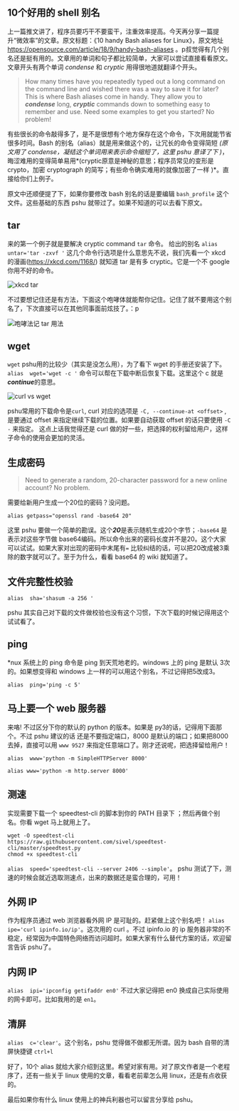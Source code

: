 10个好用的 shell 别名
----

上一篇推文讲了，程序员要巧干不要蛮干，注重效率提高。今天再分享一篇提升“微效率”的文章。原文标题：《10 handy Bash aliases for Linux》，原文地址 https://opensource.com/article/18/9/handy-bash-aliases 。p叔觉得有几个别名还是挺有用的。文章用的单词和句子都比较简单，大家可以尝试直接看看原文。文章开头有两个单词 *condense* 和 *cryptic* 用得很地道就翻译个开头。

>How many times have you repeatedly typed out a long command on the command line and wished there was a way to save it for later? This is where Bash aliases come in handy. They allow you to ***condense*** long, ***cryptic*** commands down to something easy to remember and use. Need some examples to get you started? No problem!

有些很长的命令敲得多了，是不是很想有个地方保存在这个命令，下次用就能节省很多时间。Bash 的别名（alias）就是用来做这个的，让冗长的命令变得简短  *(原文用了 condense，凝结这个单词用来表示命令缩短了，这里 pshu 意译了下 )*，晦涩难用的变得简单易用*(cryptic原意是神秘的意思；程序员常见的变形是 crypto，加密 cryptograph 的简写；有些命令确实难用的就像加密了一样 )*。直接给你们上例子。

 原文中还顺便提了下，如果你要修改 bash 别名的话是要编辑  `bash_profile`  这个文件。这些基础的东西 pshu 就带过了。如果不知道的可以去看下原文。

## tar 
来的第一个例子就是要解决 cryptic command `tar` 命令。
给出的别名 `alias  untar='tar -zxvf '` 这几个命令行选项是什么意思先不说，我们先看一个 xkcd 的漫画(https://xkcd.com/1168/) 就知道 tar 是有多 cryptic。它是一个不 google 你用不好的命令。

![xkcd  tar](http://cdn2.51ulong.com/18-11-1/42769127.jpg)

不过要想记住还是有方法，下面这个咆哮体就能帮你记住。记住了就不要用这个别名了，下次直接可以在其他同事面前炫技了。：p

![咆哮法记 tar 用法](http://cdn2.51ulong.com/18-11-1/56585117.jpg)

## wget

`wget` pshu用的比较少（其实是没怎么用），为了看下 wget 的手册还安装了下。`alias  wget='wget -c '` 命令可以帮在下载中断后恢复下载。这里这个 c 就是***continue***的意思。

![curl vs wget ](http://cdn2.51ulong.com/18-11-2/31464466.jpg)

pshu常用的下载命令是`curl`, curl 对应的选项是 `-C, --continue-at <offset>` , 是要通过 offset 来指定继续下载的位置。如果要自动获取 offset 的话只要使用 `-C -` 来指定。 这点上话我觉得还是 curl 做的好一些，把选择的权利留给用户，这样子命令的使用会更加的灵活。

## 生成密码

> Need to generate a random, 20-character password for a new online account? No problem.

需要给新用户生成一个20位的密码？没问题。
```
alias getpass="openssl rand -base64 20"
```
这里 pshu 要做一个简单的勘误。这个***20***是表示随机生成20个字节；`-base64` 是表示对这些字节做 base64编码。所以命令出来的密码长度并不是20。这个大家可以试试。如果大家对出现的密码中末尾有`=` 比较纠结的话，可以把20改成被3乘除的数字就可以了。至于为什么，看看 base64 的 wiki 就知道了。

## 文件完整性校验

```
alias  sha='shasum -a 256 '
```
pshu 其实自己对下载的文件做校验也没有这个习惯，下次下载的时候记得用这个试试看了。

## ping 

*nux 系统上的 ping 命令是 ping 到天荒地老的。windows 上的 ping 是默认 3次的。如果想变得和 windows 上一样的可以用这个别名，不过记得把5改成3。
```
alias  ping='ping -c 5'
```

## 马上要一个 web 服务器

来咯! 不过区分下你的默认的 python 的版本。如果是 py3的话，记得用下面那个。不过 pshu 建议的话 还是不要指定端口，8000 是默认的端口；如果把8000去掉，直接可以用 `www 9527` 来指定任意端口了。刚才还说呢，把选择留给用户！

```
alias  www='python -m SimpleHTTPServer 8000'
```
```
alias www='python -m http.server 8000'
```

## 测速

实现需要下载一个 speedtest-cli 的脚本到你的 PATH 目录下 ；然后再做个别名。你看 wget 马上就用上了。

```
wget -O speedtest-cli https://raw.githubusercontent.com/sivel/speedtest-cli/master/speedtest.py
chmod +x speedtest-cli
```

`alias  speed='speedtest-cli --server 2406 --simple'`。 pshu 测试了下，测速的时候会就近选取测速点，出来的数据还是蛮合理的，可用！


## 外网 IP

作为程序员通过 web 浏览器看外网 IP 是可耻的。赶紧做上这个别名吧！
`alias  ipe='curl ipinfo.io/ip'`。这次用的 curl 。不过 ipinfo.io 的 ip 服务器非常的不稳定，经常因为中国特色网络而访问超时。如果大家有什么替代方案的话，欢迎留言告诉 pshu了。

## 内网 IP

`alias  ipi='ipconfig getifaddr en0'` 
不过大家记得把 en0 换成自己实际使用的网卡即可。比如我用的是 `en1`。

## 清屏

`alias  c='clear'`。这个别名，pshu 觉得做不做都无所谓。因为 bash 自带的清屏快捷键 `ctrl+l`

好了，10个 alias 就给大家介绍到这里。希望对家有用。对了原文作者是一个老程序了，还有一些关于 linux 使用的文章，看看老前辈怎么用 linux，还是有点收获的。

最后如果你有什么 linux 使用上的神兵利器也可以留言分享给 pshu。
<!--stackedit_data:
eyJoaXN0b3J5IjpbLTgyMDcwNDc3LC0xNTg3NzU0NTY3LC0xMD
EzNTUwMzQyLDQ3Mjk2MzM1NCwtMTUwNjA3OTEyMiwtMTY5NzI5
MTMxNSwtMTE1Njc5MjAwNSwxMDI3Mzc2ODgsLTg5MTM5MzkzNS
wxODE4MzQwMjc2LC0xNTQ5MzE0MDExLDEzNDgzMTY4NTYsODA3
ODEzMDgyLDE2MzE4Mjc3NTEsMTA0NTU4NTM3MSwxOTU2Njk3MT
A0LC0yMDE5MTc5ODUsLTU5MjcwMjY5NSwxNzk0OTU0NjgsLTQy
OTczMTQyMF19
-->
